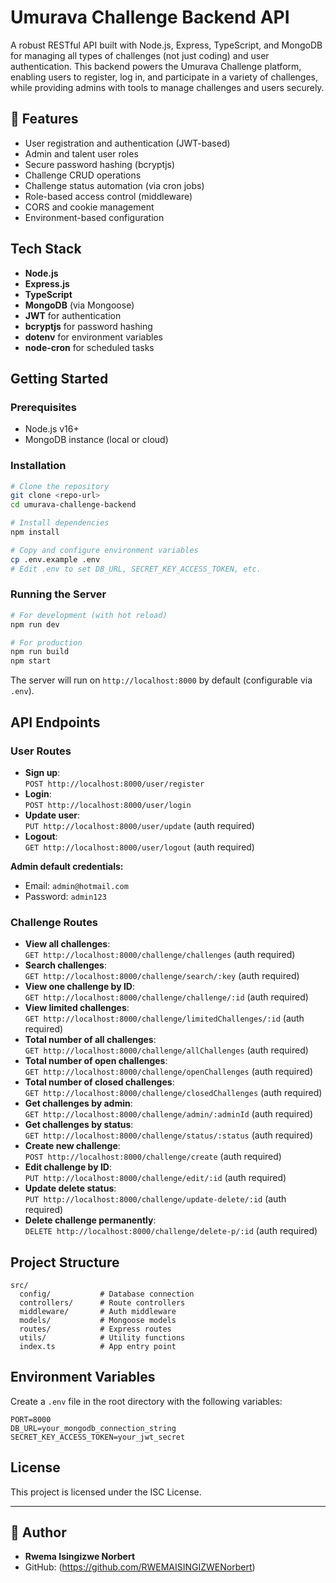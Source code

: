 
# Umurava Challenge Backend API

A robust RESTful API built with Node.js, Express, TypeScript, and MongoDB for managing all types of challenges (not just coding) and user authentication. This backend powers the Umurava Challenge platform, enabling users to register, log in, and participate in a variety of challenges, while providing admins with tools to manage challenges and users securely.

## 🚀 Features

- User registration and authentication (JWT-based)
- Admin and talent user roles
- Secure password hashing (bcryptjs)
- Challenge CRUD operations
- Challenge status automation (via cron jobs)
- Role-based access control (middleware)
- CORS and cookie management
- Environment-based configuration

## Tech Stack

- **Node.js**
- **Express.js**
- **TypeScript**
- **MongoDB** (via Mongoose)
- **JWT** for authentication
- **bcryptjs** for password hashing
- **dotenv** for environment variables
- **node-cron** for scheduled tasks

## Getting Started

### Prerequisites
- Node.js v16+
- MongoDB instance (local or cloud)

### Installation

```bash
# Clone the repository
git clone <repo-url>
cd umurava-challenge-backend

# Install dependencies
npm install

# Copy and configure environment variables
cp .env.example .env
# Edit .env to set DB_URL, SECRET_KEY_ACCESS_TOKEN, etc.
```

### Running the Server

```bash
# For development (with hot reload)
npm run dev

# For production
npm run build
npm start
```

The server will run on `http://localhost:8000` by default (configurable via `.env`).

## API Endpoints

### User Routes

- **Sign up**:  
  `POST http://localhost:8000/user/register`
- **Login**:    
  `POST http://localhost:8000/user/login`
- **Update user**:  
  `PUT http://localhost:8000/user/update` (auth required)
- **Logout**:  
  `GET http://localhost:8000/user/logout` (auth required)

**Admin default credentials:**
- Email: `admin@hotmail.com`
- Password: `admin123`

### Challenge Routes

- **View all challenges**:  
  `GET http://localhost:8000/challenge/challenges` (auth required)
- **Search challenges**:  
  `GET http://localhost:8000/challenge/search/:key` (auth required)
- **View one challenge by ID**:  
  `GET http://localhost:8000/challenge/challenge/:id` (auth required)
- **View limited challenges**:  
  `GET http://localhost:8000/challenge/limitedChallenges/:id` (auth required)
- **Total number of all challenges**:  
  `GET http://localhost:8000/challenge/allChallenges` (auth required)
- **Total number of open challenges**:  
  `GET http://localhost:8000/challenge/openChallenges` (auth required)
- **Total number of closed challenges**:  
  `GET http://localhost:8000/challenge/closedChallenges` (auth required)
- **Get challenges by admin**:  
  `GET http://localhost:8000/challenge/admin/:adminId` (auth required)
- **Get challenges by status**:  
  `GET http://localhost:8000/challenge/status/:status` (auth required)
- **Create new challenge**:  
  `POST http://localhost:8000/challenge/create` (auth required)
- **Edit challenge by ID**:  
  `PUT http://localhost:8000/challenge/edit/:id` (auth required)
- **Update delete status**:  
  `PUT http://localhost:8000/challenge/update-delete/:id` (auth required)
- **Delete challenge permanently**:  
  `DELETE http://localhost:8000/challenge/delete-p/:id` (auth required)

## Project Structure

```
src/
  config/           # Database connection
  controllers/      # Route controllers
  middleware/       # Auth middleware
  models/           # Mongoose models
  routes/           # Express routes
  utils/            # Utility functions
  index.ts          # App entry point
```

## Environment Variables
Create a `.env` file in the root directory with the following variables:

```
PORT=8000
DB_URL=your_mongodb_connection_string
SECRET_KEY_ACCESS_TOKEN=your_jwt_secret
```

## License

This project is licensed under the ISC License.

---
## 👥 Author
- **Rwema Isingizwe Norbert**
- GitHub: (https://github.com/RWEMAISINGIZWENorbert)
